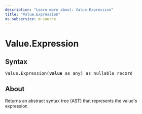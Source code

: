 ```yaml
---
description: "Learn more about: Value.Expression"
title: "Value.Expression"
ms.subservice: m-source
---
```

# Value.Expression

## Syntax

<pre>
Value.Expression(<b>value</b> as any) as nullable record
</pre>
  
## About

Returns an abstract syntax tree (AST) that represents the value's expression.
